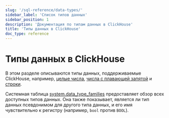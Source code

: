 ```yaml
---
slug: '/sql-reference/data-types/'
sidebar_label: 'Список типов данных'
sidebar_position: 1
description: 'Документация по типам данных в ClickHouse'
title: 'Типы данных в ClickHouse'
doc_type: reference
---
```

# Типы данных в ClickHouse

В этом разделе описываются типы данных, поддерживаемые ClickHouse, например, [целые числа](int-uint.md), [числа с плавающей запятой](float.md) и [строки](string.md).

Системная таблица [system.data_type_families](/operations/system-tables/data_type_families) предоставляет
обзор всех доступных типов данных.
Она также показывает, является ли тип данных псевдонимом для другого типа данных, и его имя чувствительно к регистру (например, `bool` против `BOOL`).